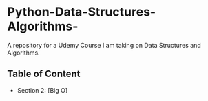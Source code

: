 # Python-Data-Structures-Algorithms-

A repository for a Udemy Course I am taking on Data Structures and Algorithms.

## Table of Content

- Section 2: [Big O]
